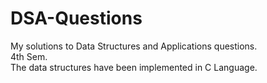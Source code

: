 # DSA-Questions

My solutions to Data Structures and Applications questions.  
4th Sem.  
The data structures have been implemented in C Language.
